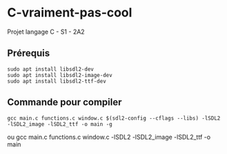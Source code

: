 # C-vraiment-pas-cool
Projet langage C - S1 - 2A2

## Prérequis
    sudo apt install libsdl2-dev
    sudo apt install libsdl2-image-dev
    sudo apt install libsdl2-ttf-dev

## Commande pour compiler
    gcc main.c functions.c window.c $(sdl2-config --cflags --libs) -lSDL2 -lSDL2_image -lSDL2_ttf -o main -g
ou
    gcc main.c functions.c window.c -lSDL2 -lSDL2_image -lSDL2_ttf -o main